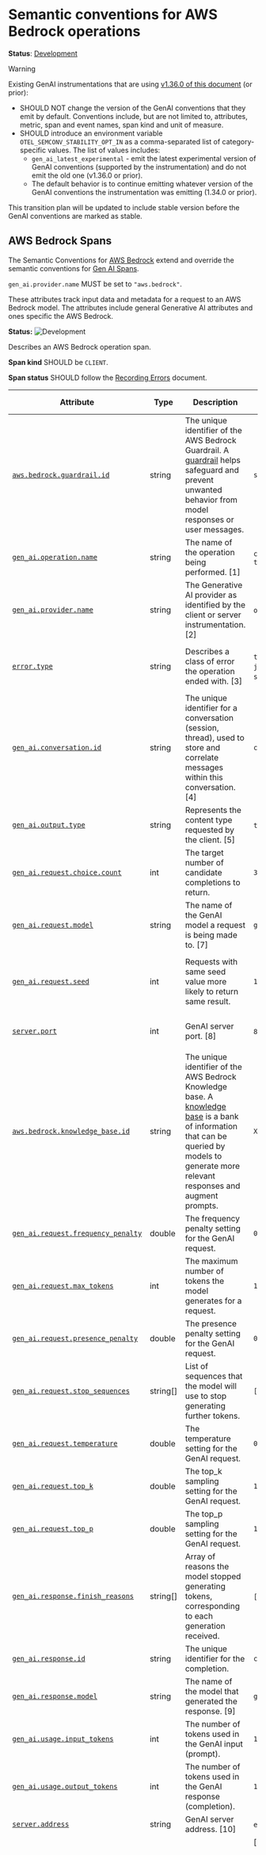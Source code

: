 <!--- Hugo front matter used to generate the website version of this page:
linkTitle: AWS Bedrock
--->

# Semantic conventions for AWS Bedrock operations

**Status**: [Development][DocumentStatus]

> [!Warning]
>
> Existing GenAI instrumentations that are using
> [v1.36.0 of this document](https://github.com/open-telemetry/semantic-conventions/blob/v1.36.0/docs/gen-ai/README.md)
> (or prior):
>
> * SHOULD NOT change the version of the GenAI conventions that they emit by default.
>   Conventions include, but are not limited to, attributes, metric, span and event names,
>   span kind and unit of measure.
> * SHOULD introduce an environment variable `OTEL_SEMCONV_STABILITY_OPT_IN`
>   as a comma-separated list of category-specific values. The list of values
>   includes:
>   * `gen_ai_latest_experimental` - emit the latest experimental version of
>     GenAI conventions (supported by the instrumentation) and do not emit the
>     old one (v1.36.0 or prior).
>   * The default behavior is to continue emitting whatever version of the GenAI
>     conventions the instrumentation was emitting (1.34.0 or prior).
>
> This transition plan will be updated to include stable version before the
> GenAI conventions are marked as stable.

## AWS Bedrock Spans

The Semantic Conventions for [AWS Bedrock](https://aws.amazon.com/bedrock/) extend and override the semantic conventions
for [Gen AI Spans](gen-ai-spans.md).

`gen_ai.provider.name` MUST be set to `"aws.bedrock"`.

These attributes track input data and metadata for a request to an AWS Bedrock model. The attributes include general Generative AI
attributes and ones specific the AWS Bedrock.

<!-- semconv span.aws.bedrock.client -->
<!-- NOTE: THIS TEXT IS AUTOGENERATED. DO NOT EDIT BY HAND. -->
<!-- see templates/registry/markdown/snippet.md.j2 -->
<!-- prettier-ignore-start -->
<!-- markdownlint-capture -->
<!-- markdownlint-disable -->

**Status:** ![Development](https://img.shields.io/badge/-development-blue)

Describes an AWS Bedrock operation span.

**Span kind** SHOULD be `CLIENT`.

**Span status** SHOULD follow the [Recording Errors](/docs/general/recording-errors.md) document.

| Attribute  | Type | Description  | Examples  | [Requirement Level](https://opentelemetry.io/docs/specs/semconv/general/attribute-requirement-level/) | Stability |
|---|---|---|---|---|---|
| [`aws.bedrock.guardrail.id`](/docs/registry/attributes/aws.md) | string | The unique identifier of the AWS Bedrock Guardrail. A [guardrail](https://docs.aws.amazon.com/bedrock/latest/userguide/guardrails.html) helps safeguard and prevent unwanted behavior from model responses or user messages. | `sgi5gkybzqak` | `Required` | ![Development](https://img.shields.io/badge/-development-blue) |
| [`gen_ai.operation.name`](/docs/registry/attributes/gen-ai.md) | string | The name of the operation being performed. [1] | `chat`; `generate_content`; `text_completion` | `Required` | ![Development](https://img.shields.io/badge/-development-blue) |
| [`gen_ai.provider.name`](/docs/registry/attributes/gen-ai.md) | string | The Generative AI provider as identified by the client or server instrumentation. [2] | `openai`; `gcp.gen_ai`; `gcp.vertex_ai` | `Required` | ![Development](https://img.shields.io/badge/-development-blue) |
| [`error.type`](/docs/registry/attributes/error.md) | string | Describes a class of error the operation ended with. [3] | `timeout`; `java.net.UnknownHostException`; `server_certificate_invalid`; `500` | `Conditionally Required` if the operation ended in an error | ![Stable](https://img.shields.io/badge/-stable-lightgreen) |
| [`gen_ai.conversation.id`](/docs/registry/attributes/gen-ai.md) | string | The unique identifier for a conversation (session, thread), used to store and correlate messages within this conversation. [4] | `conv_5j66UpCpwteGg4YSxUnt7lPY` | `Conditionally Required` when available | ![Development](https://img.shields.io/badge/-development-blue) |
| [`gen_ai.output.type`](/docs/registry/attributes/gen-ai.md) | string | Represents the content type requested by the client. [5] | `text`; `json`; `image` | `Conditionally Required` [6] | ![Development](https://img.shields.io/badge/-development-blue) |
| [`gen_ai.request.choice.count`](/docs/registry/attributes/gen-ai.md) | int | The target number of candidate completions to return. | `3` | `Conditionally Required` if available, in the request, and !=1 | ![Development](https://img.shields.io/badge/-development-blue) |
| [`gen_ai.request.model`](/docs/registry/attributes/gen-ai.md) | string | The name of the GenAI model a request is being made to. [7] | `gpt-4` | `Conditionally Required` If available. | ![Development](https://img.shields.io/badge/-development-blue) |
| [`gen_ai.request.seed`](/docs/registry/attributes/gen-ai.md) | int | Requests with same seed value more likely to return same result. | `100` | `Conditionally Required` if applicable and if the request includes a seed | ![Development](https://img.shields.io/badge/-development-blue) |
| [`server.port`](/docs/registry/attributes/server.md) | int | GenAI server port. [8] | `80`; `8080`; `443` | `Conditionally Required` If `server.address` is set. | ![Stable](https://img.shields.io/badge/-stable-lightgreen) |
| [`aws.bedrock.knowledge_base.id`](/docs/registry/attributes/aws.md) | string | The unique identifier of the AWS Bedrock Knowledge base. A [knowledge base](https://docs.aws.amazon.com/bedrock/latest/userguide/knowledge-base.html) is a bank of information that can be queried by models to generate more relevant responses and augment prompts. | `XFWUPB9PAW` | `Recommended` | ![Development](https://img.shields.io/badge/-development-blue) |
| [`gen_ai.request.frequency_penalty`](/docs/registry/attributes/gen-ai.md) | double | The frequency penalty setting for the GenAI request. | `0.1` | `Recommended` | ![Development](https://img.shields.io/badge/-development-blue) |
| [`gen_ai.request.max_tokens`](/docs/registry/attributes/gen-ai.md) | int | The maximum number of tokens the model generates for a request. | `100` | `Recommended` | ![Development](https://img.shields.io/badge/-development-blue) |
| [`gen_ai.request.presence_penalty`](/docs/registry/attributes/gen-ai.md) | double | The presence penalty setting for the GenAI request. | `0.1` | `Recommended` | ![Development](https://img.shields.io/badge/-development-blue) |
| [`gen_ai.request.stop_sequences`](/docs/registry/attributes/gen-ai.md) | string[] | List of sequences that the model will use to stop generating further tokens. | `["forest", "lived"]` | `Recommended` | ![Development](https://img.shields.io/badge/-development-blue) |
| [`gen_ai.request.temperature`](/docs/registry/attributes/gen-ai.md) | double | The temperature setting for the GenAI request. | `0.0` | `Recommended` | ![Development](https://img.shields.io/badge/-development-blue) |
| [`gen_ai.request.top_k`](/docs/registry/attributes/gen-ai.md) | double | The top_k sampling setting for the GenAI request. | `1.0` | `Recommended` | ![Development](https://img.shields.io/badge/-development-blue) |
| [`gen_ai.request.top_p`](/docs/registry/attributes/gen-ai.md) | double | The top_p sampling setting for the GenAI request. | `1.0` | `Recommended` | ![Development](https://img.shields.io/badge/-development-blue) |
| [`gen_ai.response.finish_reasons`](/docs/registry/attributes/gen-ai.md) | string[] | Array of reasons the model stopped generating tokens, corresponding to each generation received. | `["stop"]`; `["stop", "length"]` | `Recommended` | ![Development](https://img.shields.io/badge/-development-blue) |
| [`gen_ai.response.id`](/docs/registry/attributes/gen-ai.md) | string | The unique identifier for the completion. | `chatcmpl-123` | `Recommended` | ![Development](https://img.shields.io/badge/-development-blue) |
| [`gen_ai.response.model`](/docs/registry/attributes/gen-ai.md) | string | The name of the model that generated the response. [9] | `gpt-4-0613` | `Recommended` | ![Development](https://img.shields.io/badge/-development-blue) |
| [`gen_ai.usage.input_tokens`](/docs/registry/attributes/gen-ai.md) | int | The number of tokens used in the GenAI input (prompt). | `100` | `Recommended` | ![Development](https://img.shields.io/badge/-development-blue) |
| [`gen_ai.usage.output_tokens`](/docs/registry/attributes/gen-ai.md) | int | The number of tokens used in the GenAI response (completion). | `180` | `Recommended` | ![Development](https://img.shields.io/badge/-development-blue) |
| [`server.address`](/docs/registry/attributes/server.md) | string | GenAI server address. [10] | `example.com`; `10.1.2.80`; `/tmp/my.sock` | `Recommended` | ![Stable](https://img.shields.io/badge/-stable-lightgreen) |
| [`gen_ai.input.messages`](/docs/registry/attributes/gen-ai.md) | any | The chat history provided to the model as an input. [11] | [<br>&nbsp;&nbsp;{<br>&nbsp;&nbsp;&nbsp;&nbsp;"role": "user",<br>&nbsp;&nbsp;&nbsp;&nbsp;"parts": [<br>&nbsp;&nbsp;&nbsp;&nbsp;&nbsp;&nbsp;{<br>&nbsp;&nbsp;&nbsp;&nbsp;&nbsp;&nbsp;&nbsp;&nbsp;"type": "text",<br>&nbsp;&nbsp;&nbsp;&nbsp;&nbsp;&nbsp;&nbsp;&nbsp;"content": "Weather in Paris?"<br>&nbsp;&nbsp;&nbsp;&nbsp;&nbsp;&nbsp;}<br>&nbsp;&nbsp;&nbsp;&nbsp;]<br>&nbsp;&nbsp;},<br>&nbsp;&nbsp;{<br>&nbsp;&nbsp;&nbsp;&nbsp;"role": "assistant",<br>&nbsp;&nbsp;&nbsp;&nbsp;"parts": [<br>&nbsp;&nbsp;&nbsp;&nbsp;&nbsp;&nbsp;{<br>&nbsp;&nbsp;&nbsp;&nbsp;&nbsp;&nbsp;&nbsp;&nbsp;"type": "tool_call",<br>&nbsp;&nbsp;&nbsp;&nbsp;&nbsp;&nbsp;&nbsp;&nbsp;"id": "call_VSPygqKTWdrhaFErNvMV18Yl",<br>&nbsp;&nbsp;&nbsp;&nbsp;&nbsp;&nbsp;&nbsp;&nbsp;"name": "get_weather",<br>&nbsp;&nbsp;&nbsp;&nbsp;&nbsp;&nbsp;&nbsp;&nbsp;"arguments": {<br>&nbsp;&nbsp;&nbsp;&nbsp;&nbsp;&nbsp;&nbsp;&nbsp;&nbsp;&nbsp;"location": "Paris"<br>&nbsp;&nbsp;&nbsp;&nbsp;&nbsp;&nbsp;&nbsp;&nbsp;}<br>&nbsp;&nbsp;&nbsp;&nbsp;&nbsp;&nbsp;}<br>&nbsp;&nbsp;&nbsp;&nbsp;]<br>&nbsp;&nbsp;},<br>&nbsp;&nbsp;{<br>&nbsp;&nbsp;&nbsp;&nbsp;"role": "tool",<br>&nbsp;&nbsp;&nbsp;&nbsp;"parts": [<br>&nbsp;&nbsp;&nbsp;&nbsp;&nbsp;&nbsp;{<br>&nbsp;&nbsp;&nbsp;&nbsp;&nbsp;&nbsp;&nbsp;&nbsp;"type": "tool_call_response",<br>&nbsp;&nbsp;&nbsp;&nbsp;&nbsp;&nbsp;&nbsp;&nbsp;"id": " call_VSPygqKTWdrhaFErNvMV18Yl",<br>&nbsp;&nbsp;&nbsp;&nbsp;&nbsp;&nbsp;&nbsp;&nbsp;"result": "rainy, 57°F"<br>&nbsp;&nbsp;&nbsp;&nbsp;&nbsp;&nbsp;}<br>&nbsp;&nbsp;&nbsp;&nbsp;]<br>&nbsp;&nbsp;}<br>] | `Opt-In` | ![Development](https://img.shields.io/badge/-development-blue) |
| [`gen_ai.output.messages`](/docs/registry/attributes/gen-ai.md) | any | Messages returned by the model where each message represents a specific model response (choice, candidate). [12] | [<br>&nbsp;&nbsp;{<br>&nbsp;&nbsp;&nbsp;&nbsp;"role": "assistant",<br>&nbsp;&nbsp;&nbsp;&nbsp;"parts": [<br>&nbsp;&nbsp;&nbsp;&nbsp;&nbsp;&nbsp;{<br>&nbsp;&nbsp;&nbsp;&nbsp;&nbsp;&nbsp;&nbsp;&nbsp;"type": "text",<br>&nbsp;&nbsp;&nbsp;&nbsp;&nbsp;&nbsp;&nbsp;&nbsp;"content": "The weather in Paris is currently rainy with a temperature of 57°F."<br>&nbsp;&nbsp;&nbsp;&nbsp;&nbsp;&nbsp;}<br>&nbsp;&nbsp;&nbsp;&nbsp;],<br>&nbsp;&nbsp;&nbsp;&nbsp;"finish_reason": "stop"<br>&nbsp;&nbsp;}<br>] | `Opt-In` | ![Development](https://img.shields.io/badge/-development-blue) |
| [`gen_ai.system_instructions`](/docs/registry/attributes/gen-ai.md) | any | The system message or instructions provided to the GenAI model separately from the chat history. [13] | [<br>&nbsp;&nbsp;{<br>&nbsp;&nbsp;&nbsp;&nbsp;"type": "text",<br>&nbsp;&nbsp;&nbsp;&nbsp;"content": "You are an Agent that greet users, always use greetings tool to respond"<br>&nbsp;&nbsp;}<br>]; [<br>&nbsp;&nbsp;{<br>&nbsp;&nbsp;&nbsp;&nbsp;"type": "text",<br>&nbsp;&nbsp;&nbsp;&nbsp;"content": "You are a language translator."<br>&nbsp;&nbsp;},<br>&nbsp;&nbsp;{<br>&nbsp;&nbsp;&nbsp;&nbsp;"type": "text",<br>&nbsp;&nbsp;&nbsp;&nbsp;"content": "Your mission is to translate text in English to French."<br>&nbsp;&nbsp;}<br>] | `Opt-In` | ![Development](https://img.shields.io/badge/-development-blue) |
| [`gen_ai.tool_definitions.raw`](/docs/registry/attributes/gen-ai.md) | any | The list of source system tool definitions available to the GenAI agent or model. [14] | [<br>&nbsp;&nbsp;{<br>&nbsp;&nbsp;&nbsp;&nbsp;"type": "function",<br>&nbsp;&nbsp;&nbsp;&nbsp;"name": "get_current_weather",<br>&nbsp;&nbsp;&nbsp;&nbsp;"description": "Get the current weather in a given location",<br>&nbsp;&nbsp;&nbsp;&nbsp;"parameters": {<br>&nbsp;&nbsp;&nbsp;&nbsp;&nbsp;&nbsp;"type": "object",<br>&nbsp;&nbsp;&nbsp;&nbsp;&nbsp;&nbsp;"properties": {<br>&nbsp;&nbsp;&nbsp;&nbsp;&nbsp;&nbsp;&nbsp;&nbsp;"location": {<br>&nbsp;&nbsp;&nbsp;&nbsp;&nbsp;&nbsp;&nbsp;&nbsp;&nbsp;&nbsp;"type": "string",<br>&nbsp;&nbsp;&nbsp;&nbsp;&nbsp;&nbsp;&nbsp;&nbsp;&nbsp;&nbsp;"description": "The city and state, e.g. San Francisco, CA"<br>&nbsp;&nbsp;&nbsp;&nbsp;&nbsp;&nbsp;&nbsp;&nbsp;},<br>&nbsp;&nbsp;&nbsp;&nbsp;&nbsp;&nbsp;&nbsp;&nbsp;"unit": {<br>&nbsp;&nbsp;&nbsp;&nbsp;&nbsp;&nbsp;&nbsp;&nbsp;&nbsp;&nbsp;"type": "string",<br>&nbsp;&nbsp;&nbsp;&nbsp;&nbsp;&nbsp;&nbsp;&nbsp;&nbsp;&nbsp;"enum": [<br>&nbsp;&nbsp;&nbsp;&nbsp;&nbsp;&nbsp;&nbsp;&nbsp;&nbsp;&nbsp;&nbsp;&nbsp;"celsius",<br>&nbsp;&nbsp;&nbsp;&nbsp;&nbsp;&nbsp;&nbsp;&nbsp;&nbsp;&nbsp;&nbsp;&nbsp;"fahrenheit"<br>&nbsp;&nbsp;&nbsp;&nbsp;&nbsp;&nbsp;&nbsp;&nbsp;&nbsp;&nbsp;]<br>&nbsp;&nbsp;&nbsp;&nbsp;&nbsp;&nbsp;&nbsp;&nbsp;}<br>&nbsp;&nbsp;&nbsp;&nbsp;&nbsp;&nbsp;},<br>&nbsp;&nbsp;&nbsp;&nbsp;&nbsp;&nbsp;"required": [<br>&nbsp;&nbsp;&nbsp;&nbsp;&nbsp;&nbsp;&nbsp;&nbsp;"location",<br>&nbsp;&nbsp;&nbsp;&nbsp;&nbsp;&nbsp;&nbsp;&nbsp;"unit"<br>&nbsp;&nbsp;&nbsp;&nbsp;&nbsp;&nbsp;]<br>&nbsp;&nbsp;&nbsp;&nbsp;}<br>&nbsp;&nbsp;}<br>] | `Opt-In` | ![Development](https://img.shields.io/badge/-development-blue) |

**[1] `gen_ai.operation.name`:** If one of the predefined values applies, but specific system uses a different name it's RECOMMENDED to document it in the semantic conventions for specific GenAI system and use system-specific name in the instrumentation. If a different name is not documented, instrumentation libraries SHOULD use applicable predefined value.

**[2] `gen_ai.provider.name`:** The attribute SHOULD be set based on the instrumentation's best
knowledge and may differ from the actual model provider.

Multiple providers, including Azure OpenAI, Gemini, and AI hosting platforms
are accessible using the OpenAI REST API and corresponding client libraries,
but may proxy or host models from different providers.

The `gen_ai.request.model`, `gen_ai.response.model`, and `server.address`
attributes may help identify the actual system in use.

The `gen_ai.provider.name` attribute acts as a discriminator that
identifies the GenAI telemetry format flavor specific to that provider
within GenAI semantic conventions.
It SHOULD be set consistently with provider-specific attributes and signals.
For example, GenAI spans, metrics, and events related to AWS Bedrock
should have the `gen_ai.provider.name` set to `aws.bedrock` and include
applicable `aws.bedrock.*` attributes and are not expected to include
`openai.*` attributes.

**[3] `error.type`:** The `error.type` SHOULD match the error code returned by the Generative AI provider or the client library,
the canonical name of exception that occurred, or another low-cardinality error identifier.
Instrumentations SHOULD document the list of errors they report.

**[4] `gen_ai.conversation.id`:** Instrumentations SHOULD populate conversation id when they have it readily available
for a given operation, for example:

-  when client framework being instrumented manages conversation history
(see [LlamaIndex chat store](https://docs.llamaindex.ai/en/stable/module_guides/storing/chat_stores/))

- when instrumenting GenAI client libraries that maintain conversation on the backend side
(see [AWS Bedrock agent sessions](https://docs.aws.amazon.com/bedrock/latest/userguide/agents-session-state.html),
[OpenAI Assistant threads](https://platform.openai.com/docs/api-reference/threads))

Application developers that manage conversation history MAY add conversation id to GenAI and other
spans or logs using custom span or log record processors or hooks provided by instrumentation
libraries.

**[5] `gen_ai.output.type`:** This attribute SHOULD be used when the client requests output of a specific type. The model may return zero or more outputs of this type.
This attribute specifies the output modality and not the actual output format. For example, if an image is requested, the actual output could be a URL pointing to an image file.
Additional output format details may be recorded in the future in the `gen_ai.output.{type}.*` attributes.

**[6] `gen_ai.output.type`:** when applicable and if the request includes an output format.

**[7] `gen_ai.request.model`:** The name of the GenAI model a request is being made to. If the model is supplied by a vendor, then the value must be the exact name of the model requested. If the model is a fine-tuned custom model, the value should have a more specific name than the base model that's been fine-tuned.

**[8] `server.port`:** When observed from the client side, and when communicating through an intermediary, `server.port` SHOULD represent the server port behind any intermediaries, for example proxies, if it's available.

**[9] `gen_ai.response.model`:** If available. The name of the GenAI model that provided the response. If the model is supplied by a vendor, then the value must be the exact name of the model actually used. If the model is a fine-tuned custom model, the value should have a more specific name than the base model that's been fine-tuned.

**[10] `server.address`:** When observed from the client side, and when communicating through an intermediary, `server.address` SHOULD represent the server address behind any intermediaries, for example proxies, if it's available.

**[11] `gen_ai.input.messages`:** Instrumentations MUST follow [Input messages JSON schema](/docs/gen-ai/gen-ai-input-messages.json).
When the attribute is recorded on events, it MUST be recorded in structured
form. When recorded on spans, it MAY be recorded as a JSON string if structured
format is not supported and SHOULD be recorded in structured form otherwise.

Messages MUST be provided in the order they were sent to the model.
Instrumentations MAY provide a way for users to filter or truncate
input messages.

> [!Warning]
> This attribute is likely to contain sensitive information including user/PII data.

See [Recording content on attributes](/docs/gen-ai/gen-ai-spans.md#recording-content-on-attributes)
section for more details.

**[12] `gen_ai.output.messages`:** Instrumentations MUST follow [Output messages JSON schema](/docs/gen-ai/gen-ai-output-messages.json)

Each message represents a single output choice/candidate generated by
the model. Each message corresponds to exactly one generation
(choice/candidate) and vice versa - one choice cannot be split across
multiple messages or one message cannot contain parts from multiple choices.

When the attribute is recorded on events, it MUST be recorded in structured
form. When recorded on spans, it MAY be recorded as a JSON string if structured
format is not supported and SHOULD be recorded in structured form otherwise.

Instrumentations MAY provide a way for users to filter or truncate
output messages.

> [!Warning]
> This attribute is likely to contain sensitive information including user/PII data.

See [Recording content on attributes](/docs/gen-ai/gen-ai-spans.md#recording-content-on-attributes)
section for more details.

**[13] `gen_ai.system_instructions`:** This attribute SHOULD be used when the corresponding provider or API
allows to provide system instructions or messages separately from the
chat history.

Instructions that are part of the chat history SHOULD be recorded in
`gen_ai.input.messages` attribute instead.

Instrumentations MUST follow [System instructions JSON schema](/docs/gen-ai/gen-ai-system-instructions.json).

When recorded on spans, it MAY be recorded as a JSON string if structured
format is not supported and SHOULD be recorded in structured form otherwise.

Instrumentations MAY provide a way for users to filter or truncate
system instructions.

> [!Warning]
> This attribute may contain sensitive information.

See [Recording content on attributes](/docs/gen-ai/gen-ai-spans.md#recording-content-on-attributes)
section for more details.

**[14] `gen_ai.tool_definitions.raw`:** The value of this attribute matches source system tool definition format.
It's expected to be an array of JSON objects - in case a serialized string is available to the instrumentation, the instrumentation SHOULD do the best effort to deserialize it to an array.
Since this attribute could be large, it's NOT RECOMMENDED to populate it by default. Instrumentations MAY provide a way to enable populating this attribute.

---

`error.type` has the following list of well-known values. If one of them applies, then the respective value MUST be used; otherwise, a custom value MAY be used.

| Value  | Description | Stability |
|---|---|---|
| `_OTHER` | A fallback error value to be used when the instrumentation doesn't define a custom value. | ![Stable](https://img.shields.io/badge/-stable-lightgreen) |

---

`gen_ai.operation.name` has the following list of well-known values. If one of them applies, then the respective value MUST be used; otherwise, a custom value MAY be used.

| Value  | Description | Stability |
|---|---|---|
| `chat` | Chat completion operation such as [OpenAI Chat API](https://platform.openai.com/docs/api-reference/chat) | ![Development](https://img.shields.io/badge/-development-blue) |
| `create_agent` | Create GenAI agent | ![Development](https://img.shields.io/badge/-development-blue) |
| `embeddings` | Embeddings operation such as [OpenAI Create embeddings API](https://platform.openai.com/docs/api-reference/embeddings/create) | ![Development](https://img.shields.io/badge/-development-blue) |
| `execute_tool` | Execute a tool | ![Development](https://img.shields.io/badge/-development-blue) |
| `generate_content` | Multimodal content generation operation such as [Gemini Generate Content](https://ai.google.dev/api/generate-content) | ![Development](https://img.shields.io/badge/-development-blue) |
| `invoke_agent` | Invoke GenAI agent | ![Development](https://img.shields.io/badge/-development-blue) |
| `text_completion` | Text completions operation such as [OpenAI Completions API (Legacy)](https://platform.openai.com/docs/api-reference/completions) | ![Development](https://img.shields.io/badge/-development-blue) |

---

`gen_ai.output.type` has the following list of well-known values. If one of them applies, then the respective value MUST be used; otherwise, a custom value MAY be used.

| Value  | Description | Stability |
|---|---|---|
| `image` | Image | ![Development](https://img.shields.io/badge/-development-blue) |
| `json` | JSON object with known or unknown schema | ![Development](https://img.shields.io/badge/-development-blue) |
| `speech` | Speech | ![Development](https://img.shields.io/badge/-development-blue) |
| `text` | Plain text | ![Development](https://img.shields.io/badge/-development-blue) |

---

`gen_ai.provider.name` has the following list of well-known values. If one of them applies, then the respective value MUST be used; otherwise, a custom value MAY be used.

| Value  | Description | Stability |
|---|---|---|
| `anthropic` | [Anthropic](https://www.anthropic.com/) | ![Development](https://img.shields.io/badge/-development-blue) |
| `aws.bedrock` | [AWS Bedrock](https://aws.amazon.com/bedrock) | ![Development](https://img.shields.io/badge/-development-blue) |
| `azure.ai.inference` | Azure AI Inference | ![Development](https://img.shields.io/badge/-development-blue) |
| `azure.ai.openai` | [Azure OpenAI](https://azure.microsoft.com/products/ai-services/openai-service/) | ![Development](https://img.shields.io/badge/-development-blue) |
| `cohere` | [Cohere](https://cohere.com/) | ![Development](https://img.shields.io/badge/-development-blue) |
| `deepseek` | [DeepSeek](https://www.deepseek.com/) | ![Development](https://img.shields.io/badge/-development-blue) |
| `gcp.gemini` | [Gemini](https://cloud.google.com/products/gemini) [15] | ![Development](https://img.shields.io/badge/-development-blue) |
| `gcp.gen_ai` | Any Google generative AI endpoint [16] | ![Development](https://img.shields.io/badge/-development-blue) |
| `gcp.vertex_ai` | [Vertex AI](https://cloud.google.com/vertex-ai) [17] | ![Development](https://img.shields.io/badge/-development-blue) |
| `groq` | [Groq](https://groq.com/) | ![Development](https://img.shields.io/badge/-development-blue) |
| `ibm.watsonx.ai` | [IBM Watsonx AI](https://www.ibm.com/products/watsonx-ai) | ![Development](https://img.shields.io/badge/-development-blue) |
| `mistral_ai` | [Mistral AI](https://mistral.ai/) | ![Development](https://img.shields.io/badge/-development-blue) |
| `openai` | [OpenAI](https://openai.com/) | ![Development](https://img.shields.io/badge/-development-blue) |
| `perplexity` | [Perplexity](https://www.perplexity.ai/) | ![Development](https://img.shields.io/badge/-development-blue) |
| `x_ai` | [xAI](https://x.ai/) | ![Development](https://img.shields.io/badge/-development-blue) |

**[15]:** Used when accessing the 'generativelanguage.googleapis.com' endpoint. Also known as the AI Studio API.

**[16]:** May be used when specific backend is unknown.

**[17]:** Used when accessing the 'aiplatform.googleapis.com' endpoint.

<!-- markdownlint-restore -->
<!-- prettier-ignore-end -->
<!-- END AUTOGENERATED TEXT -->
<!-- endsemconv -->

[DocumentStatus]: https://opentelemetry.io/docs/specs/otel/document-status

